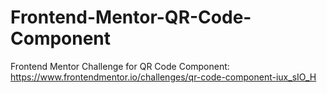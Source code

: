 # Frontend-Mentor-QR-Code-Component
Frontend Mentor Challenge for QR Code Component: https://www.frontendmentor.io/challenges/qr-code-component-iux_sIO_H
